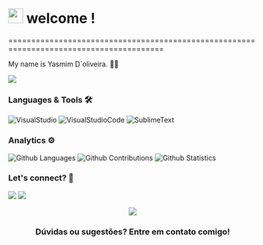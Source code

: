 <h1><img src="https://slackmojis.com/emojis/60881-meow_attention/download" width="30"/> welcome ! </h1>
========================================================================================

My name is Yasmim D´oliveira. 👩‍💻

![](http://estruyf-github.azurewebsites.net/api/VisitorHit?user=thaispll&repo=thaispll&countColorcountColor)

### Languages & Tools 🛠  

![VisualStudio](https://img.shields.io/badge/-VisualStudio-05122A?style=flat&color=gray)&nbsp;![VisualStudioCode](https://img.shields.io/badge/-VisualStudioCode-05122A?style=flat&color=gray)&nbsp;![SublimeText](https://img.shields.io/badge/-SublimeText-05122A?style=flat&color=gray)&nbsp;  


### Analytics ⚙️

![Github Languages](https://github-readme-stats.vercel.app/api/top-langs/?username=yasmim-doliveira&layout=compact&count_private=true)
![Github Contributions](https://github-readme-streak-stats.herokuapp.com/?user=yasmim-doliveira&hide_border=true)
![Github Statistics](https://github-readme-stats.vercel.app/api/?username=yasmim-doliveira&count_private=true&show_icons=true)


### Let's connect? 🤝 
 

<a href="https://www.linkedin.com/public-profile/settings?lipi=urn%3Ali%3Apage%3Ad_flagship3_profile_self_edit_contact-info%3BwbgA%2BVqJQ6qGBdfgcmxnow%3D%3D"/></a>
<a href="https://www.instagram.com/yasmimsilxyz2_/"><img src="https://img.shields.io/badge/Instagram-E4405F?style=for-the-badge&logo=instagram&logoColor=white"/></a>
<a href="mailto:doliveirayasmim03@gmail.com"><img src="https://img.shields.io/badge/Gmail-D14836?style=for-the-badge&logo=gmail&logoColor=white"/></a>

<p align="center"><img src="https://emojis.slackmojis.com/emojis/images/1450319445/46/question.gif?1450319445"/></p>  <h3 align="center">Dúvidas ou sugestões? Entre em contato comigo! </h3></p>
